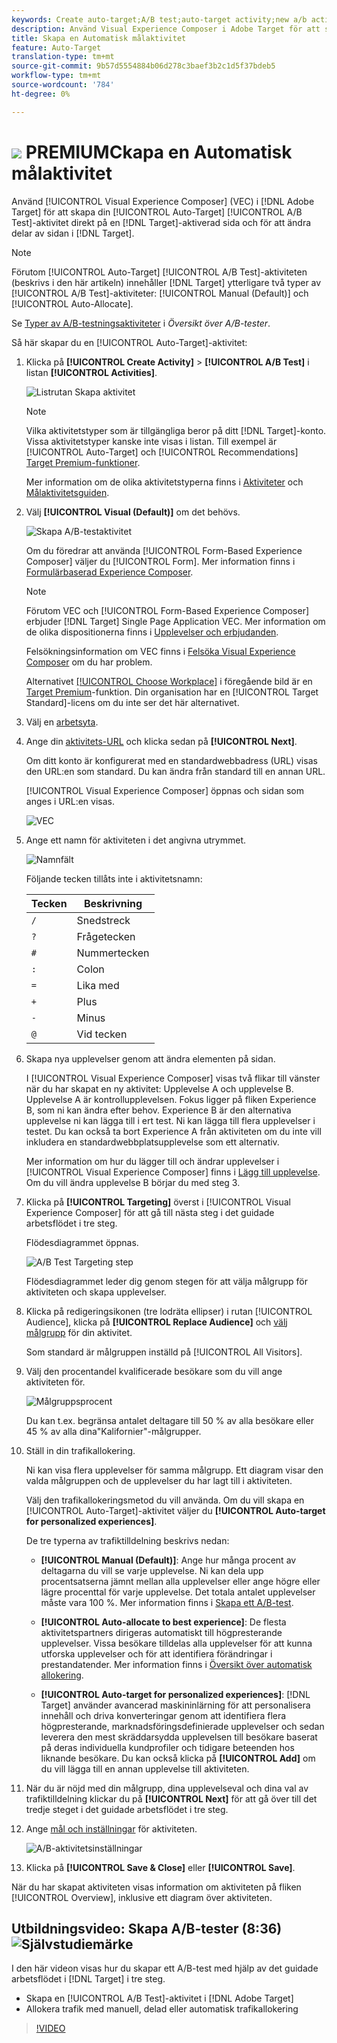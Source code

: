 ```yaml
---
keywords: Create auto-target;A/B test;auto-target activity;new a/b activity;auto target;auto-target for personalized experiences;personalized
description: Använd Visual Experience Composer i Adobe Target för att skapa A/B Test-aktiviteten automatiskt direkt på en Target-aktiverad sida och för att ändra delar av sidan i Target.
title: Skapa en Automatisk målaktivitet
feature: Auto-Target
translation-type: tm+mt
source-git-commit: 9b57d5554884b06d278c3baef3b2c1d5f37bdeb5
workflow-type: tm+mt
source-wordcount: '784'
ht-degree: 0%

---
```



# ![](/help/assets/premium.png) PREMIUMCkapa en Automatisk målaktivitet

Använd [!UICONTROL Visual Experience Composer] (VEC) i [!DNL Adobe Target] för att skapa din [!UICONTROL Auto-Target] [!UICONTROL A/B Test]-aktivitet direkt på en [!DNL Target]-aktiverad sida och för att ändra delar av sidan i [!DNL Target].

>[!NOTE]
>
>Förutom [!UICONTROL Auto-Target] [!UICONTROL A/B Test]-aktiviteten (beskrivs i den här artikeln) innehåller [!DNL Target] ytterligare två typer av [!UICONTROL A/B Test]-aktiviteter: [!UICONTROL Manual (Default)] och [!UICONTROL Auto-Allocate].
>
>Se [Typer av A/B-testningsaktiviteter](/help/c-activities/t-test-ab/test-ab.md#types) i *Översikt över A/B-tester*.

Så här skapar du en [!UICONTROL Auto-Target]-aktivitet:

1. Klicka på **[!UICONTROL Create Activity]** > **[!UICONTROL A/B Test]** i listan **[!UICONTROL Activities]**.

   ![Listrutan Skapa aktivitet](/help/c-activities/t-test-ab/t-test-create-ab/assets/ab_select-new.png)

   >[!NOTE]
   >
   >Vilka aktivitetstyper som är tillgängliga beror på ditt [!DNL Target]-konto. Vissa aktivitetstyper kanske inte visas i listan. Till exempel är [!UICONTROL Auto-Target] och [!UICONTROL Recommendations] [Target Premium-funktioner](/help/c-intro/intro.md#premium).
   >
   >Mer information om de olika aktivitetstyperna finns i [Aktiviteter](/help/c-activities/activities.md) och [Målaktivitetsguiden](/help/c-activities/target-activities-guide.md).

1. Välj **[!UICONTROL Visual (Default)]** om det behövs.

   ![Skapa A/B-testaktivitet](/help/c-activities/t-test-ab/t-test-create-ab/assets/create-ab.png)

   Om du föredrar att använda [!UICONTROL Form-Based Experience Composer] väljer du [!UICONTROL Form]. Mer information finns i [Formulärbaserad Experience Composer](/help/c-experiences/form-experience-composer.md).

   >[!NOTE]
   >
   >Förutom VEC och [!UICONTROL Form-Based Experience Composer] erbjuder [!DNL Target] Single Page Application VEC. Mer information om de olika dispositionerna finns i [Upplevelser och erbjudanden](/help/c-experiences/experiences.md).
   >
   >Felsökningsinformation om VEC finns i [Felsöka Visual Experience Composer](/help/c-experiences/c-visual-experience-composer/r-troubleshoot-composer/troubleshoot-composer.md) om du har problem.
   >
   >Alternativet [[!UICONTROL Choose Workplace]](/help/administrating-target/c-user-management/property-channel/property-channel.md) i föregående bild är en [Target Premium](/help/c-intro/intro.md)-funktion. Din organisation har en [!UICONTROL Target Standard]-licens om du inte ser det här alternativet.

1. Välj en [arbetsyta](/help/administrating-target/c-user-management/property-channel/property-channel.md).

1. Ange din [aktivitets-URL](/help/c-activities/t-test-ab/t-test-create-ab/ab-activity-url.md) och klicka sedan på **[!UICONTROL Next]**.

   Om ditt konto är konfigurerat med en standardwebbadress (URL) visas den URL:en som standard. Du kan ändra från standard till en annan URL.

   [!UICONTROL Visual Experience Composer] öppnas och sidan som anges i URL:en visas.

   ![VEC](/help/c-activities/t-test-ab/t-test-create-ab/assets/vec-new.png)

1. Ange ett namn för aktiviteten i det angivna utrymmet.

   ![Namnfält](/help/c-activities/t-test-ab/t-test-create-ab/assets/ab_newname-new.png)

   Följande tecken tillåts inte i aktivitetsnamn:

   | Tecken | Beskrivning |
   |--- |--- |
   | `/` | Snedstreck |
   | `?` | Frågetecken |
   | `#` | Nummertecken |
   | `:` | Colon |
   | `=` | Lika med |
   | `+` | Plus |
   | `-` | Minus |
   | `@` | Vid tecken |

1. Skapa nya upplevelser genom att ändra elementen på sidan.

   I [!UICONTROL Visual Experience Composer] visas två flikar till vänster när du har skapat en ny aktivitet: Upplevelse A och upplevelse B. Upplevelse A är kontrollupplevelsen. Fokus ligger på fliken Experience B, som ni kan ändra efter behov. Experience B är den alternativa upplevelse ni kan lägga till i ert test. Ni kan lägga till flera upplevelser i testet. Du kan också ta bort Experience A från aktiviteten om du inte vill inkludera en standardwebbplatsupplevelse som ett alternativ.

   Mer information om hur du lägger till och ändrar upplevelser i [!UICONTROL Visual Experience Composer] finns i [Lägg till upplevelse](/help/c-activities/t-test-ab/t-test-create-ab/ab-add-experience.md). Om du vill ändra upplevelse B börjar du med steg 3.

1. Klicka på **[!UICONTROL Targeting]** överst i [!UICONTROL Visual Experience Composer] för att gå till nästa steg i det guidade arbetsflödet i tre steg.

   Flödesdiagrammet öppnas.

   ![A/B Test Targeting step](/help/c-activities/t-test-ab/t-test-create-ab/assets/ab_flow-new.png)

   Flödesdiagrammet leder dig genom stegen för att välja målgrupp för aktiviteten och skapa upplevelser.

1. Klicka på redigeringsikonen (tre lodräta ellipser) i rutan [!UICONTROL Audience], klicka på **[!UICONTROL Replace Audience]** och [välj målgrupp](/help/c-activities/t-test-ab/t-test-create-ab/ab-audience.md) för din aktivitet.

   Som standard är målgruppen inställd på [!UICONTROL All Visitors].

1. Välj den procentandel kvalificerade besökare som du vill ange aktiviteten för.

   ![Målgruppsprocent](/help/c-activities/t-test-ab/t-test-create-ab/assets/audperc-new.png)

   Du kan t.ex. begränsa antalet deltagare till 50 % av alla besökare eller 45 % av alla dina&quot;Kalifornier&quot;-målgrupper.

1. Ställ in din trafikallokering.

   Ni kan visa flera upplevelser för samma målgrupp. Ett diagram visar den valda målgruppen och de upplevelser du har lagt till i aktiviteten.

   Välj den trafikallokeringsmetod du vill använda. Om du vill skapa en [!UICONTROL Auto-Target]-aktivitet väljer du **[!UICONTROL Auto-target for personalized experiences]**.

   De tre typerna av trafiktilldelning beskrivs nedan:

   * **[!UICONTROL Manual (Default)]**: Ange hur många procent av deltagarna du vill se varje upplevelse. Ni kan dela upp procentsatserna jämnt mellan alla upplevelser eller ange högre eller lägre procenttal för varje upplevelse. Det totala antalet upplevelser måste vara 100 %. Mer information finns i [Skapa ett A/B-test](/help/c-activities/t-test-ab/t-test-create-ab/test-create-ab.md).

   * **[!UICONTROL Auto-allocate to best experience]**: De flesta aktivitetspartners dirigeras automatiskt till högpresterande upplevelser. Vissa besökare tilldelas alla upplevelser för att kunna utforska upplevelser och för att identifiera förändringar i prestandatender. Mer information finns i [Översikt över automatisk allokering](/help/c-activities/automated-traffic-allocation/automated-traffic-allocation.md).

   * **[!UICONTROL Auto-target for personalized experiences]**:  [!DNL Target] använder avancerad maskininlärning för att personalisera innehåll och driva konverteringar genom att identifiera flera högpresterande, marknadsföringsdefinierade upplevelser och sedan leverera den mest skräddarsydda upplevelsen till besökare baserat på deras individuella kundprofiler och tidigare beteenden hos liknande besökare.
   Du kan också klicka på **[!UICONTROL Add]** om du vill lägga till en annan upplevelse till aktiviteten.

1. När du är nöjd med din målgrupp, dina upplevelseval och dina val av trafiktilldelning klickar du på **[!UICONTROL Next]** för att gå över till det tredje steget i det guidade arbetsflödet i tre steg.

1. Ange [mål och inställningar](/help/c-activities/t-test-ab/t-test-create-ab/ab-goals-and-settings.md) för aktiviteten.

   ![A/B-aktivitetsinställningar](/help/c-activities/t-test-ab/t-test-create-ab/assets/ab_settings-new.png)

1. Klicka på **[!UICONTROL Save & Close]** eller **[!UICONTROL Save]**.

När du har skapat aktiviteten visas information om aktiviteten på fliken [!UICONTROL Overview], inklusive ett diagram över aktiviteten.

## Utbildningsvideo: Skapa A/B-tester (8:36) ![Självstudiemärke](/help/assets/tutorial.png)

I den här videon visas hur du skapar ett A/B-test med hjälp av det guidade arbetsflödet i [!DNL Target] i tre steg.

* Skapa en [!UICONTROL A/B Test]-aktivitet i [!DNL Adobe Target]
* Allokera trafik med manuell, delad eller automatisk trafikallokering

>[!VIDEO](https://video.tv.adobe.com/v/17391)